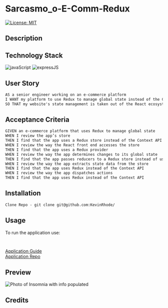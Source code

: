 # Sarcasmo_o-E-Comm-Redux
[![License: MIT](https://img.shields.io/badge/License-MIT-yellow.svg)](https://choosealicense.com/licenses/mit/)


## Description


  ## Technology Stack

  ![javaScript](https://img.shields.io/badge/-javascript-61DAFB?color=green&style=flat)
  ![expressJS](https://img.shields.io/badge/-express.js-61DAFB?color=red&style=flat)
  

## User Story
```md
AS a senior engineer working on an e-commerce platform
I WANT my platform to use Redux to manage global state instead of the Context API
SO THAT my website's state management is taken out of the React ecosystem
```

## Acceptance Criteria
```md
GIVEN an e-commerce platform that uses Redux to manage global state
WHEN I review the app’s store
THEN I find that the app uses a Redux store instead of the Context API
WHEN I review the way the React front end accesses the store
THEN I find that the app uses a Redux provider
WHEN I review the way the app determines changes to its global state
THEN I find that the app passes reducers to a Redux store instead of using the Context API
WHEN I review the way the app extracts state data from the store
THEN I find that the app uses Redux instead of the Context API
WHEN I review the way the app dispatches actions
THEN I find that the app uses Redux instead of the Context API
```
## Installation

  ```md
Clone Repo - git clone git@github.com:KevinRhode/
  ```

## Usage

To run the application use:

```md
 
```


[Application Guide](https://drive.google.com/file/d/11y2gU_uNqeJbqw61wVoaogaU-faV4oQh/view)  
[Application Repo](https://github.com/KevinRhode/NoSQL-Social-Network)

## Preview

![Photo of Insomnia with info populated]()

## Credits 

